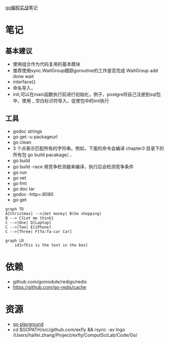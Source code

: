 [go编程实战](https://github.com/goinaction/code)笔记
# 笔记
## 基本建议
* 使用组合作为代码复用的基本模块
* 推荐使用sync.WaitGroup跟踪goroutine的工作是否完成 WaitGroup add done wait
* interface{}
* 命名导入， 
* init,可以在main函数执行前进行初始化，例子，postgre将自己注册到sql包中，使用 _ 空白标识符导入，促使包中的init执行

## 工具
* godoc strings
* go get -u packageurl
* go clean
* 3 个点表示匹配所有的字符串。例如，下面的命令会编译 chapter3 目录下的所有包 go build pacakage/...
* go build 
* go build -race 用竞争检测器来编译，执行后会检测竞争条件
* go run 
* go vet
* go fmt
* go doc tar
* godoc -http=:8080
* go get


```mermaid
graph TD
A[Christmas] -->|Get money| B(Go shopping)
B --> C{Let me think}
C -->|One| D[Laptop]
C -->|Two| E[iPhone]
C -->|Three| F[fa:fa-car Car]

```
```mermaid
graph LR
    id1>This is the text in the box]
```

# 依赖
- github.com/gomodule/redigo/redis
- https://github.com/go-redis/cache

# 资源
* [go playground](https://play.golang.org/)
* cd $GOPATH/src/github.com/exfly && rsync -av  lngo /Users/haifei.zhang/Project/exfly/ComputSciLab/Code/Go/
